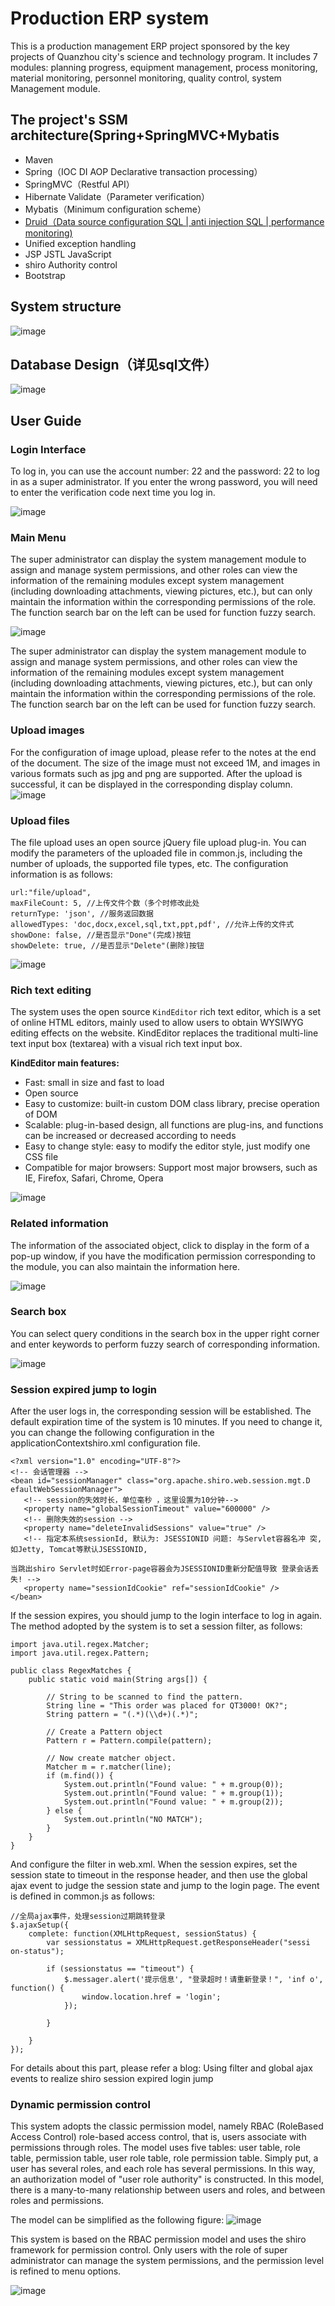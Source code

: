 # Production ERP system

This is a production management ERP project sponsored by the key projects of Quanzhou city's science and technology program. It includes 7 modules: planning progress, equipment management, process monitoring, material monitoring, personnel monitoring, quality control, system Management module.

## The project's SSM architecture(Spring+SpringMVC+Mybatis
- Maven
- Spring（IOC DI AOP Declarative transaction processing）
- SpringMVC（Restful API）
- Hibernate Validate（Parameter verification）
- Mybatis（Minimum configuration scheme）
- [Druid（Data source configuration SQL | anti injection SQL | performance monitoring)](http://wosyingjun.iteye.com/blog/2306139)
- Unified exception handling
- JSP JSTL JavaScript
- shiro Authority control
- Bootstrap

## System structure
![image](https://user-images.githubusercontent.com/44923423/179386879-0af486cd-341b-4462-addd-fdb3d012bad9.png)

## Database Design（详见sql文件）
![image](https://user-images.githubusercontent.com/44923423/179386887-adf46196-62c2-44e4-bca2-732a390727ec.png)

## User Guide
### Login Interface

To log in, you can use the account number: 22 and the password: 22 to log in as a super administrator. If you enter the wrong password, you will need to enter the verification code next time you log in.

![image](https://user-images.githubusercontent.com/44923423/179386911-6d30b6d7-eb1f-4a6c-8859-d88da6268a5e.png)

### Main Menu

The super administrator can display the system management module to assign and manage system permissions, and other roles can view the information of the remaining modules except system management (including downloading attachments, viewing pictures, etc.), but can only maintain the information within the corresponding permissions of the role. The function search bar on the left can be used for function fuzzy search.

![image](https://user-images.githubusercontent.com/44923423/179386992-4c2167b2-b08d-4315-9c65-adc7d92288ce.png)

The super administrator can display the system management module to assign and manage system permissions, and other roles can view the information of the remaining modules except system management (including downloading attachments, viewing pictures, etc.), but can only maintain the information within the corresponding permissions of the role. The function search bar on the left can be used for function fuzzy search.

### Upload images

For the configuration of image upload, please refer to the notes at the end of the document. The size of the image must not exceed 1M, and images in various formats such as jpg and png are supported. After the upload is successful, it can be displayed in the corresponding display column.
![image](https://user-images.githubusercontent.com/44923423/179387013-af1f9f1a-d7bf-4708-a99e-22562b619c53.png)

### Upload files

The file upload uses an open source jQuery file upload plug-in. You can modify the parameters of the uploaded file in common.js, including the number of uploads, the supported file types, etc. The configuration information is as follows:

```{java}
url:"file/upload", 
maxFileCount: 5, //上传文件个数（多个时修改此处 
returnType: 'json', //服务返回数据 
allowedTypes: 'doc,docx,excel,sql,txt,ppt,pdf', //允许上传的文件式 
showDone: false, //是否显示"Done"(完成)按钮 
showDelete: true, //是否显示"Delete"(删除)按钮
```
![image](https://user-images.githubusercontent.com/44923423/179387111-140e17eb-a630-4fb4-8206-f3c16da0a625.png)

### Rich text editing

The system uses the open source `KindEditor` rich text editor, which is a set of online HTML editors, mainly used to allow users to obtain WYSIWYG editing effects on the website. KindEditor replaces the traditional multi-line text input box (textarea) with a visual rich text input box.

**KindEditor main features:**

- Fast: small in size and fast to load 
- Open source
- Easy to customize: built-in custom DOM class library, precise operation of DOM 
- Scalable: plug-in-based design, all functions are plug-ins, and functions can be increased or decreased according to needs 
- Easy to change style: easy to modify the editor style, just modify one CSS file 
- Compatible for major browsers: Support most major browsers, such as IE, Firefox, Safari, Chrome, Opera

![image](https://user-images.githubusercontent.com/44923423/179390335-ad090db6-4ce8-4595-91f0-62d85b8d647a.png)

### Related information

The information of the associated object, click to display in the form of a pop-up window, if you have the modification permission corresponding to the module, you can also maintain the information here.

![image](https://user-images.githubusercontent.com/44923423/179390372-31fc5018-e856-4f24-aafb-d1d1fa7e043c.png)

### Search box

You can select query conditions in the search box in the upper right corner and enter keywords to perform fuzzy search of corresponding information.

![image](https://user-images.githubusercontent.com/44923423/179390389-705c591d-3294-4b30-94d2-769cbabde7ea.png)

### Session expired jump to login

After the user logs in, the corresponding session will be established. The default expiration time of the system is 10 minutes. If you need to change it, you can change the following configuration in the applicationContextshiro.xml configuration file.

```{xml}
<?xml version="1.0" encoding="UTF-8"?>
<!-- 会话管理器 -->
<bean id="sessionManager" class="org.apache.shiro.web.session.mgt.D  efaultWebSessionManager">
   <!-- session的失效时长，单位毫秒 ，这里设置为10分钟-->
   <property name="globalSessionTimeout" value="600000" />
   <!-- 删除失效的session -->
   <property name="deleteInvalidSessions" value="true" />
   <!-- 指定本系统sessionId, 默认为: JSESSIONID 问题: 与Servlet容器名冲 突, 如Jetty, Tomcat等默认JSESSIONID,

当跳出shiro Servlet时如Error-page容器会为JSESSIONID重新分配值导致 登录会话丢失! -->
   <property name="sessionIdCookie" ref="sessionIdCookie" />
</bean>
```

If the session expires, you should jump to the login interface to log in again. The method adopted by the system is to set a session filter, as follows:
```{java}
import java.util.regex.Matcher;
import java.util.regex.Pattern;

public class RegexMatches {
    public static void main(String args[]) {

        // String to be scanned to find the pattern.
        String line = "This order was placed for QT3000! OK?";
        String pattern = "(.*)(\\d+)(.*)";

        // Create a Pattern object
        Pattern r = Pattern.compile(pattern);

        // Now create matcher object.
        Matcher m = r.matcher(line);
        if (m.find()) {
            System.out.println("Found value: " + m.group(0));
            System.out.println("Found value: " + m.group(1));
            System.out.println("Found value: " + m.group(2));
        } else {
            System.out.println("NO MATCH");
        }
    }
}
```
And configure the filter in web.xml. When the session expires, set the session state to timeout in the response header, and then use the global ajax event to judge the session state and jump to the login page. The event is defined in common.js as follows:

```{javascript}
//全局ajax事件，处理session过期跳转登录
$.ajaxSetup({
    complete: function(XMLHttpRequest, sessionStatus) {
        var sessionstatus = XMLHttpRequest.getResponseHeader("sessi on-status");

        if (sessionstatus == "timeout") {
            $.messager.alert('提示信息', "登录超时！请重新登录！", 'inf o', function() {
                window.location.href = 'login';
            });

        }

    }
});
```
For details about this part, please refer a blog: Using filter and global ajax events to realize shiro session expired login jump

### Dynamic permission control
This system adopts the classic permission model, namely RBAC (RoleBased Access Control) role-based access control, that is, users associate with permissions through roles. The model uses five tables: user table, role table, permission table, user role table, role permission table. Simply put, a user has several roles, and each role has several permissions. In this way, an authorization model of "user role authority" is constructed. In this model, there is a many-to-many relationship between users and roles, and between roles and permissions.

The model can be simplified as the following figure:
![image](https://user-images.githubusercontent.com/44923423/179390664-738e0236-4286-4615-8816-aac452f0c272.png)

This system is based on the RBAC permission model and uses the shiro framework for permission control. Only users with the role of super administrator can manage the system permissions, and the permission level is refined to menu options.

![image](https://user-images.githubusercontent.com/44923423/179390677-1eedcb74-3b70-439d-8c58-d7fe9865d51d.png)
